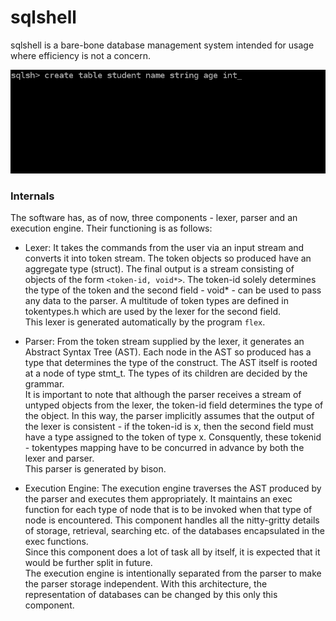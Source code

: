# sqlshell

sqlshell is a bare-bone database management system intended for usage where efficiency is not a concern.

![sqlshell in action](https://raw.githubusercontent.com/divkakwani/sqlshell/master/snapshot.png)

### Internals

The software has, as of now, three components - lexer, parser and an execution engine. Their
functioning is as follows:

* Lexer: It takes the commands from the user via an input stream and converts it into token stream.
         The token objects so produced have an aggregate type (struct). The final output is
         a stream consisting of objects of the form `<token-id, void*>`. The token-id solely determines
         the type of the token and the second field - void* - can be used to pass any data to the
         parser. A multitude of token types are defined in tokentypes.h which are used by the lexer
         for the second field.
         <br> This lexer is generated automatically by the program `flex`.

* Parser: From the token stream supplied by the lexer, it generates an Abstract Syntax Tree (AST).
          Each node in the AST so produced has a type that determines the type of the construct.
          The AST itself is rooted at a node of type stmt_t. The types of its
          children are decided by the grammar.<br>
          It is important to note that although the parser receives a stream of untyped objects
          from the lexer, the token-id field determines the type of the object. In this 
          way, the parser implicitly assumes that the output of the lexer is consistent - if the 
          token-id is x, then the second field must have a type assigned to the token of type x.
          Consquently, these tokenid - tokentypes mapping have to be concurred in advance by both
          the lexer and parser.
          <br> This parser is generated by bison.

* Execution Engine: The execution engine traverses the AST produced by the parser and executes them
                    appropriately. It maintains an exec function for each type of node that is
                    to be invoked when that type of node is encountered. This component handles 
                    all the nitty-gritty details of storage, retrieval, searching etc. of the 
                    databases encapsulated in the exec functions. 
                    <br> Since this component does a lot of task all by itself, it is expected
                    that it would be further split in future.
                    <br> The execution engine is intentionally separated from the parser to make
                    the parser storage independent. With this architecture, the representation of
                    databases can be changed by this only this component.
